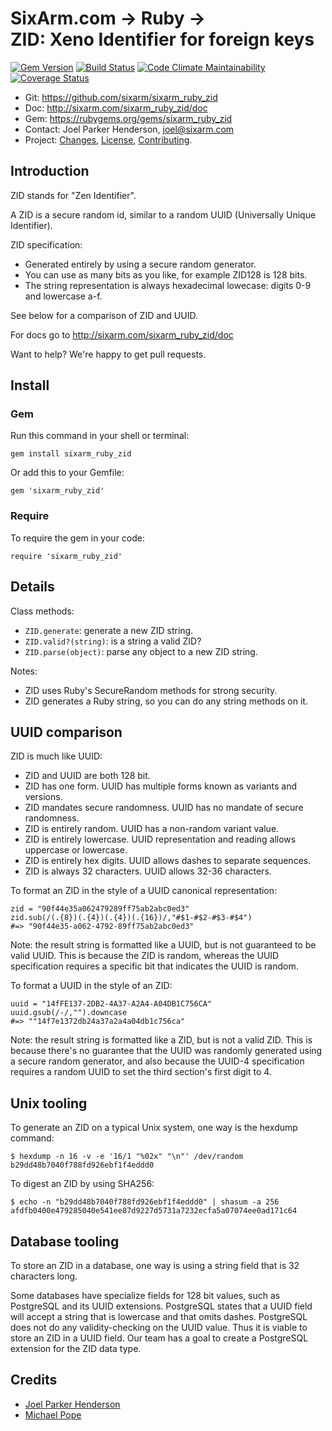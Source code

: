 # SixArm.com → Ruby → <br> ZID: Xeno Identifier for foreign keys

<!--header-open-->

[![Gem Version](https://badge.fury.io/rb/sixarm_ruby_zid.svg)](http://badge.fury.io/rb/sixarm_ruby_zid)
[![Build Status](https://travis-ci.org/SixArm/sixarm_ruby_zid.png)](https://travis-ci.org/SixArm/sixarm_ruby_zid)
[![Code Climate Maintainability](https://api.codeclimate.com/v1/badges/$id/maintainability)](https://codeclimate.com/github/SixArm/$dir/maintainability)
[![Coverage Status](https://coveralls.io/repos/SixArm/sixarm_ruby_zid/badge.svg?branch=master&service=github)](https://coveralls.io/github/SixArm/sixarm_ruby_zid?branch=master)

* Git: <https://github.com/sixarm/sixarm_ruby_zid>
* Doc: <http://sixarm.com/sixarm_ruby_zid/doc>
* Gem: <https://rubygems.org/gems/sixarm_ruby_zid>
* Contact: Joel Parker Henderson, <joel@sixarm.com>
* Project: [Changes](CHANGES.md), [License](LICENSE.md), [Contributing](CONTRIBUTING.md).

<!--header-shut-->


## Introduction

ZID stands for "Zen Identifier".

A ZID is a secure random id, similar to a random UUID (Universally Unique Identifier).

ZID specification:

  * Generated entirely by using a secure random generator.
  * You can use as many bits as you like, for example ZID128 is 128 bits.
  * The string representation is always hexadecimal lowecase: digits 0-9 and lowercase a-f.

See below for a comparison of ZID and UUID.

For docs go to <http://sixarm.com/sixarm_ruby_zid/doc>

Want to help? We're happy to get pull requests.


<!--install-opent-->

## Install

### Gem

Run this command in your shell or terminal:

    gem install sixarm_ruby_zid

Or add this to your Gemfile:

    gem 'sixarm_ruby_zid'

### Require

To require the gem in your code:

    require 'sixarm_ruby_zid'

<!--install-shut-->


## Details

Class methods:

  * `ZID.generate`: generate a new ZID string.
  * `ZID.valid?(string)`: is a string a valid ZID?
  * `ZID.parse(object)`: parse any object to a new ZID string.

Notes:

  * ZID uses Ruby's SecureRandom methods for strong security.
  * ZID generates a Ruby string, so you can do any string methods on it.


## UUID comparison

ZID is much like UUID:

  * ZID and UUID are both 128 bit.
  * ZID has one form. UUID has multiple forms known as variants and versions.
  * ZID mandates secure randomness. UUID has no mandate of secure randomness.
  * ZID is entirely random. UUID has a non-random variant value.
  * ZID is entirely lowercase. UUID representation and reading allows uppercase or lowercase.
  * ZID is entirely hex digits. UUID allows dashes to separate sequences.
  * ZID is always 32 characters. UUID allows 32-36 characters.

To format an ZID in the style of a UUID canonical representation:

    zid = "90f44e35a062479289ff75ab2abc0ed3"
    zid.sub(/(.{8})(.{4})(.{4})(.{16})/,"#$1-#$2-#$3-#$4")
    #=> "90f44e35-a062-4792-89ff75ab2abc0ed3"

Note: the result string is formatted like a UUID, but is not guaranteed to be valid UUID. This is because the ZID is random, whereas the UUID specification requires a specific bit that indicates the UUID is random.

To format a UUID in the style of an ZID:

    uuid = "14fFE137-2DB2-4A37-A2A4-A04DB1C756CA"
    uuid.gsub(/-/,"").downcase
    #=> ""14f7e1372db24a37a2a4a04db1c756ca"

Note: the result string is formatted like a ZID, but is not a valid ZID. This is because there's no guarantee that the UUID was randomly generated using a secure random generator, and also because the UUID-4 specification requires a random UUID to set the third section's first digit to 4.


## Unix tooling

To generate an ZID on a typical Unix system, one way is the hexdump command:

    $ hexdump -n 16 -v -e '16/1 "%02x" "\n"' /dev/random
    b29dd48b7040f788fd926ebf1f4eddd0

To digest an ZID by using SHA256:

    $ echo -n "b29dd48b7040f788fd926ebf1f4eddd0" | shasum -a 256
    afdfb0400e479285040e541ee87d9227d5731a7232ecfa5a07074ee0ad171c64


## Database tooling

To store an ZID in a database, one way is using a string field that is 32 characters long.

Some databases have specialize fields for 128 bit values, such as PostgreSQL and its UUID extensions. PostgreSQL states that a UUID field will accept a string that is lowercase and that omits dashes. PostgreSQL does not do any validity-checking on the UUID value. Thus it is viable to store an ZID in a UUID field. Our team has a goal to create a PostgreSQL extension for the ZID data type.

## Credits

* [Joel Parker Henderson](https://github.com/joelparkerhenderson)
* [Michael Pope](https://github.com/amorphid)
